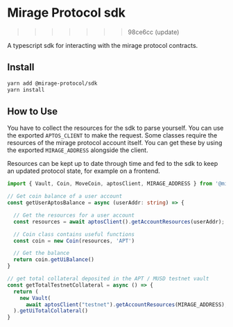 # Mirage Protocol sdk
>>>>>>> 98ce6cc (update)

A typescript sdk for interacting with the mirage protocol contracts.

## Install

```zsh
yarn add @mirage-protocol/sdk
yarn install
```

## How to Use

You have to collect the resources for the sdk to parse yourself. You can use the exported `APTOS_CLIENT` to make the request. Some classes require the resources of the mirage protocol account itself. You can get these by using the exported `MIRAGE_ADDRESS` alongside the client.

Resources can be kept up to date through time and fed to the sdk to keep an updated protocol state, for example on a frontend.

```typescript
import { Vault, Coin, MoveCoin, aptosClient, MIRAGE_ADDRESS } from '@mirage-protocol/sdk'

// Get coin balance of a user account
const getUserAptosBalance = async (userAddr: string) => {

  // Get the resources for a user account
  const resources = await aptosClient().getAccountResources(userAddr);

  // Coin class contains useful functions
  const coin = new Coin(resources, 'APT')

  // Get the balance
  return coin.getUiBalance()
}

// get total collateral deposited in the APT / MUSD testnet vault
const getTotalTestnetCollateral = async () => {
  return (
    new Vault(
      await aptosClient("testnet").getAccountResources(MIRAGE_ADDRESS), 'APT', 'mUSD')
  ).getUiTotalCollateral()
}
```
